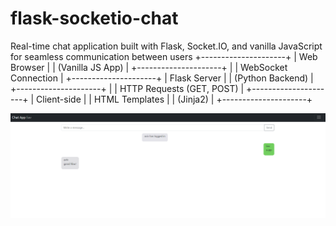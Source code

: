 # flask-socketio-chat

Real-time chat application built with Flask, Socket.IO, and vanilla JavaScript for seamless communication between users
+---------------------+
| Web Browser |
| (Vanilla JS App) |
+---------------------+
|
| WebSocket Connection
|
+---------------------+
| Flask Server |
| (Python Backend) |
+---------------------+
|
| HTTP Requests (GET, POST)
|
+---------------------+
| Client-side |
| HTML Templates |
| (Jinja2) |
+---------------------+

![alt text](image.png)
